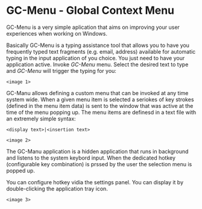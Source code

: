# GC-Menu - Global Context Menu

GC-Menu is a very simple aplication that aims on improving your user experiences when working on Windows. 

Basically GC-Menu is a typing assistance tool that allows you to have you frequently typed text fragments (e.g. email, address) available for automatic typing in the input application of you choice.
You just need to have your application active. Invoke _GC-Menu_ menu. Select the desired text to type and _GC-Menu_ will trigger the typing for you:  

```<image 1>```

GC-Manu allows defining a custom menu that can be invoked at any time system wide. When a given menu item is selected a seriokes of key strokes (defined in the menu item data) is sent to the window that was active at the time of the menu popping up.
The menu items are definesd in a text file with an extremely simple syntax:
```
<display text>|<insertion text>
```

```<image 2>```

The GC-Manu application is a hidden application that runs in background and listens to the system keybord input. When the dedicated hotkey (configurable key combination) is prssed by the user the selection 
menu is popped up.

You can configure hotkey vidia the settings panel. You can display it by double-clicking the application tray icon.

```<image 3>```
     
 
